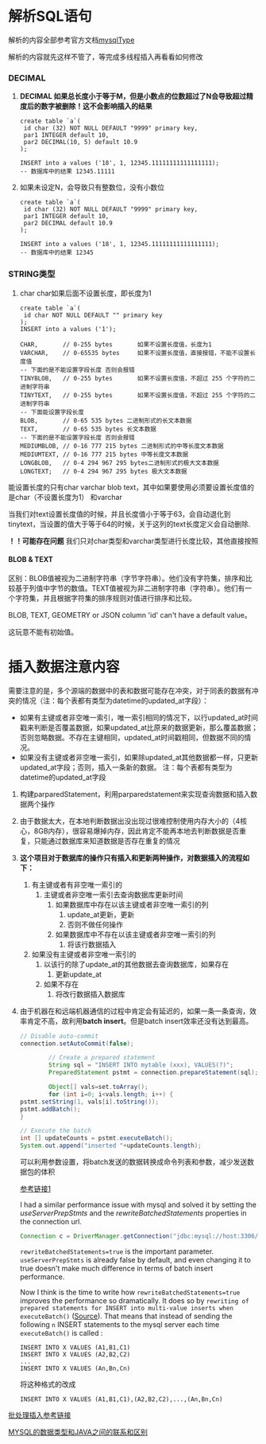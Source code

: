 # 解析SQL语句

解析的内容全部参考官方文档[mysqlType](https://dev.mysql.com/doc/refman/8.0/en/numeric-types.html)

解析的内容就先这样不管了，等完成多线程插入再看看如何修改

### DECIMAL

1. **DECIMAL 如果总长度小于等于M，但是小数点的位数超过了N会导致超过精度后的数字被删除！这不会影响插入的结果**

   ```mysql
   create table `a`(
   	id char (32) NOT NULL DEFAULT "9999" primary key,
   	par1 INTEGER default 10,
   	par2 DECIMAL(10, 5) default 10.9
   );
   
   INSERT into a values ('18', 1, 12345.11111111111111111);
   -- 数据库中的结果 12345.11111
   ```

2. 如果未设定N，会导致只有整数位，没有小数位

   ```mysql
   create table `a`(
   	id char (32) NOT NULL DEFAULT "9999" primary key,
   	par1 INTEGER default 10,
   	par2 DECIMAL default 10.9
   );
   
   INSERT into a values ('18', 1, 12345.11111111111111111);
   -- 数据库中的结果 12345
   ```

   

### STRING类型

1. char char如果后面不设置长度，即长度为1

   ```mysql
   create table `a`(
   	id char NOT NULL DEFAULT "" primary key
   );
   INSERT into a values ('1');
   
   CHAR,       // 0-255 bytes 		如果不设置长度值，长度为1
   VARCHAR,    // 0-65535 bytes 	如果不设置长度值，直接报错，不能不设置长度值
   -- 下面的是不能设置字段长度 否则会报错
   TINYBLOB,   // 0-255 bytes 		如果不设置长度值，不超过 255 个字符的二进制字符串
   TINYTEXT,   // 0-255 bytes 		如果不设置长度值，不超过 255 个字符的二进制字符串
   -- 下面能设置字段长度
   BLOB,       // 0-65 535 bytes 二进制形式的长文本数据
   TEXT,       // 0-65 535 bytes 长文本数据
   -- 下面的是不能设置字段长度 否则会报错
   MEDIUMBLOB, // 0-16 777 215 bytes 二进制形式的中等长度文本数据
   MEDIUMTEXT, // 0-16 777 215 bytes 中等长度文本数据
   LONGBLOB,   // 0-4 294 967 295 bytes二进制形式的极大文本数据
   LONGTEXT;   // 0-4 294 967 295 bytes 极大文本数据
   ```

能设置长度的只有char varchar blob text，其中如果要使用必须要设置长度值的是char（不设置长度为1） 和varchar

当我们对text设置长度值的时候，并且长度值小于等于63，会自动退化到tinytext，当设置的值大于等于64的时候，关于这列的text长度定义会自动删除.

**！！可能存在问题** 我们只对char类型和varchar类型进行长度比较，其他直接按照

#### BLOB & TEXT

区别：BLOB值被视为二进制字符串（字节字符串）。他们没有字符集，排序和比较基于列值中字节的数值。TEXT值被视为非二进制字符串（字符串）。他们有一个字符集，并且根据字符集的排序规则对值进行排序和比较。

BLOB, TEXT, GEOMETRY or JSON column 'id' can't have a default value。

这玩意不能有初始值。

# 插入数据注意内容
需要注意的是，多个源端的数据中的表和数据可能存在冲突，对于同表的数据有冲突的情况（注：每个表都有类型为datetime的updated_at字段）： 
- 如果有主键或者非空唯一索引，唯一索引相同的情况下，以行updated_at时间戳来判断是否覆盖数据，如果updated_at比原来的数据更新，那么覆盖数据；否则忽略数据。不存在主键相同，updated_at时间戳相同，但数据不同的情况。
- 如果没有主键或者非空唯一索引，如果除updated_at其他数据都一样，只更新updated_at字段；否则，插入一条新的数据。
注：每个表都有类型为datetime的updated_at字段

1. 构建parparedStatement，利用parparedstatement来实现查询数据和插入数据两个操作

2. 由于数据太大，在本地判断数据出没出现过很难控制使用内存大小的（4核心，8GB内存），很容易爆掉内存，因此肯定不能再本地去判断数据是否重复，只能通过数据库来知道数据是否存在重复的情况

3. **这个项目对于数据库的操作只有插入和更新两种操作，对数据插入的流程如下：**

   1. 有主键或者有非空唯一索引的
      1. 主键或者非空唯一索引去查询数据库更新时间
         1. 如果数据库中存在以该主键或者非空唯一索引的列
            1. update_at更新，更新
            2. 否则不做任何操作
         2. 如果数据库中不存在以该主键或者非空唯一索引的列
            1. 将该行数据插入
   2. 如果没有主键或者非空唯一索引的
      1. 以该行的除了update_at的其他数据去查询数据库，如果存在
         1. 更新update_at
      2. 如果不存在
         1. 将改行数据插入数据库

4. 由于机器在和远端机器通信的过程中肯定会有延迟的，如果一条一条查询，效率肯定不高，故利用**batch insert**。但是batch insert效率还没有达到最高。

   ```java
   // Disable auto-commit
   connection.setAutoCommit(false);
   
           // Create a prepared statement
           String sql = "INSERT INTO mytable (xxx), VALUES(?)";
           PreparedStatement pstmt = connection.prepareStatement(sql);
   
           Object[] vals=set.toArray();
           for (int i=0; i<vals.length; i++) {
   pstmt.setString(1, vals[i].toString());
   pstmt.addBatch();
   }
   
   // Execute the batch
   int [] updateCounts = pstmt.executeBatch();
   System.out.append("inserted "+updateCounts.length);
   ```

   可以利用参数设置，将batch发送的数据转换成命令列表和参数，减少发送数据包的体积

   [参考链接1](https://stackoverflow.com/questions/2993251/jdbc-batch-insert-performance)

   I had a similar performance issue with mysql and solved it by setting the *useServerPrepStmts* and the *rewriteBatchedStatements* properties in the connection url.

   ```java
   Connection c = DriverManager.getConnection("jdbc:mysql://host:3306/db?useServerPrepStmts=false&rewriteBatchedStatements=true", "username", "password");
   ```

   `rewriteBatchedStatements=true` is the important parameter. `useServerPrepStmts` is already false by default, and even changing it to true doesn't make much difference in terms of batch insert performance.

   Now I think is the time to write how `rewriteBatchedStatements=true` improves the performance so dramatically. It does so by `rewriting of prepared statements for INSERT into multi-value inserts when executeBatch()` ([Source](http://dev.mysql.com/doc/connector-j/en/connector-j-reference-configuration-properties.html)). That means that instead of sending the following `n` INSERT statements to the mysql server each time `executeBatch()` is called :

   ```mysql
   INSERT INTO X VALUES (A1,B1,C1)
   INSERT INTO X VALUES (A2,B2,C2)
   ...
   INSERT INTO X VALUES (An,Bn,Cn)
   ```

   将这种格式的改成

   ```mysql
   INSERT INTO X VALUES (A1,B1,C1),(A2,B2,C2),...,(An,Bn,Cn)
   ```

[批处理插入参考链接](https://blog.csdn.net/cunchi4221/article/details/107471675)

[MYSQL的数据类型和JAVA之间的联系和区别](https://blog.csdn.net/u013991521/article/details/80834875)

